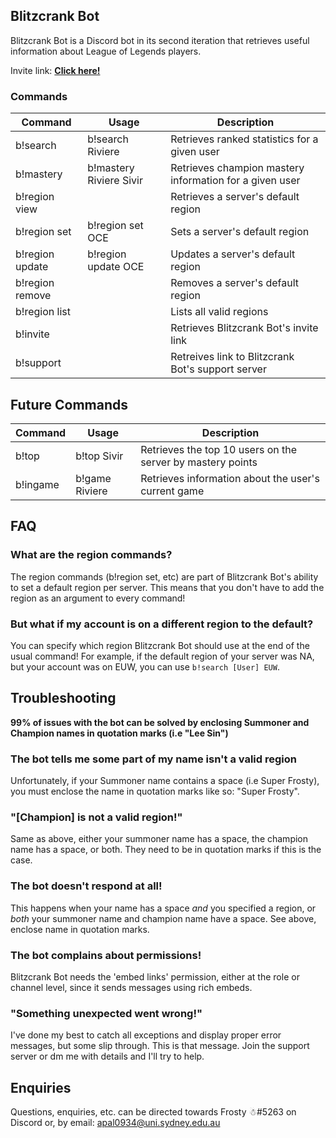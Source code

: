 ## Blitzcrank Bot

Blitzcrank Bot is a Discord bot in its second iteration that retrieves useful information about League of Legends players.

Invite link: **[Click here!](https://discordapp.com/oauth2/authorize?client_id=282765243862614016&scope=bot&permissions=19456)**

### Commands

Command | Usage | Description
--------|-------|------------
b!search|b!search Riviere| Retrieves ranked statistics for a given user
b!mastery|b!mastery Riviere Sivir| Retrieves champion mastery information for a given user
b!region view||Retrieves a server's default region
b!region set|b!region set OCE|Sets a server's default region
b!region update|b!region update OCE|Updates a server's default region
b!region remove||Removes a server's default region
b!region list||Lists all valid regions
b!invite||Retrieves Blitzcrank Bot's invite link
b!support||Retreives link to Blitzcrank Bot's support server

## Future Commands

Command | Usage | Description
--------|-------|------------
b!top|b!top Sivir|Retrieves the top 10 users on the server by mastery points
b!ingame|b!game Riviere|Retrieves information about the user's current game

## FAQ

### What are the region commands?
The region commands (b!region set, etc) are part of Blitzcrank Bot's ability to set a default region per server. This means that you don't have to add the region as an argument to every command!

### But what if my account is on a different region to the default?
You can specify which region Blitzcrank Bot should use at the end of the usual command! For example, if the default region of your server was NA, but your account was on EUW, you can use `b!search [User] EUW`.

## Troubleshooting
**99% of issues with the bot can be solved by enclosing Summoner and Champion names in quotation marks (i.e "Lee Sin")**
### The bot tells me some part of my name isn't a valid region
Unfortunately, if your Summoner name contains a space (i.e Super Frosty), you must enclose the name in quotation marks like so: "Super Frosty".

### "[Champion] is not a valid region!"
Same as above, either your summoner name has a space, the champion name has a space, or both. They need to be in quotation marks if this is the case.

### The bot doesn't respond at all!
This happens when your name has a space _and_ you specified a region, or _both_ your summoner name and champion name have a space. See above, enclose name in quotation marks.

### The bot complains about permissions!
Blitzcrank Bot needs the 'embed links' permission, either at the role or channel level, since it sends messages using rich embeds.

### "Something unexpected went wrong!"
I've done my best to catch all exceptions and display proper error messages, but some slip through. This is that message. Join the support server or dm me with details and I'll try to help.

## Enquiries
Questions, enquiries, etc. can be directed towards Frosty ☃#5263 on Discord or, by email: apal0934@uni.sydney.edu.au
